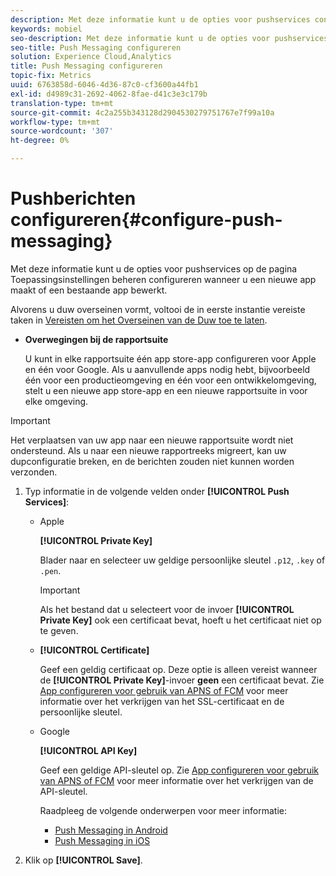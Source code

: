 ```yaml
---
description: Met deze informatie kunt u de opties voor pushservices configureren op de pagina Toepassingsinstellingen beheren terwijl u een nieuwe app maakt of een bestaande app bewerkt.
keywords: mobiel
seo-description: Met deze informatie kunt u de opties voor pushservices configureren op de pagina Toepassingsinstellingen beheren terwijl u een nieuwe app maakt of een bestaande app bewerkt.
seo-title: Push Messaging configureren
solution: Experience Cloud,Analytics
title: Push Messaging configureren
topic-fix: Metrics
uuid: 6763858d-6046-4d36-87c0-cf3600a44fb1
exl-id: d4989c31-2692-4062-8fae-d41c3e3c179b
translation-type: tm+mt
source-git-commit: 4c2a255b343128d2904530279751767e7f99a10a
workflow-type: tm+mt
source-wordcount: '307'
ht-degree: 0%

---
```


# Pushberichten configureren{#configure-push-messaging}

Met deze informatie kunt u de opties voor pushservices op de pagina Toepassingsinstellingen beheren configureren wanneer u een nieuwe app maakt of een bestaande app bewerkt.

Alvorens u duw overseinen vormt, voltooi de in eerste instantie vereiste taken in [Vereisten om het Overseinen van de Duw toe te laten](/help/using/c-manage-app-settings/c-mob-confg-app/configure-push-messaging/prerequisites-push-messaging.md).

* **Overwegingen bij de rapportsuite**

   U kunt in elke rapportsuite één app store-app configureren voor Apple en één voor Google. Als u aanvullende apps nodig hebt, bijvoorbeeld één voor een productieomgeving en één voor een ontwikkelomgeving, stelt u een nieuwe app store-app en een nieuwe rapportsuite in voor elke omgeving.

>[!IMPORTANT]
>
>Het verplaatsen van uw app naar een nieuwe rapportsuite wordt niet ondersteund. Als u naar een nieuwe rapportreeks migreert, kan uw dupconfiguratie breken, en de berichten zouden niet kunnen worden verzonden.

1. Typ informatie in de volgende velden onder **[!UICONTROL Push Services]**:

   * Apple

      **[!UICONTROL Private Key]**

      Blader naar en selecteer uw geldige persoonlijke sleutel `.p12`, `.key` of `.pen`.

      >[!IMPORTANT]
      >Als het bestand dat u selecteert voor de invoer **[!UICONTROL Private Key]** ook een certificaat bevat, hoeft u het certificaat niet op te geven.

   * **[!UICONTROL Certificate]**

      Geef een geldig certificaat op. Deze optie is alleen vereist wanneer de **[!UICONTROL Private Key]**-invoer **geen** een certificaat bevat. Zie [App configureren voor gebruik van APNS of FCM](/help/using/c-manage-app-settings/c-mob-confg-app/configure-push-messaging/configure-app-apns-gcm.md) voor meer informatie over het verkrijgen van het SSL-certificaat en de persoonlijke sleutel.

   * Google

      **[!UICONTROL API Key]**

      Geef een geldige API-sleutel op. Zie [App configureren voor gebruik van APNS of FCM](/help/using/c-manage-app-settings/c-mob-confg-app/configure-push-messaging/configure-app-apns-gcm.md) voor meer informatie over het verkrijgen van de API-sleutel.

      Raadpleeg de volgende onderwerpen voor meer informatie:

      * [Push Messaging in Android](/help/android/messaging-main/push-messaging/push-messaging.md)
      * [Push Messaging in iOS](/help/ios/messaging-main/push-messaging/push-messaging.md)

1. Klik op **[!UICONTROL Save]**.
